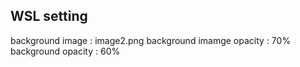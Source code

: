 ## WSL setting
background image            : image2.png
background imamge opacity   : 70%
background opacity	        : 60%
